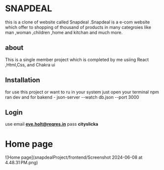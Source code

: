 # SNAPDEAL

this is a clone of website called Snapdeal .Snapdeal is a e-com website which offer to shopping of thousand of products in many categroies like man ,woman ,children ,home and kitchan and much more.

## about

This is a single member project which is completed by me usiing React ,Html,Css, and Chakra ui

## Installation

for use this project or want to ru in your system just open your terminal
npm ran dev
and for bakend - json-server --watch db.json --port 3000

## Login

use email **eve.holt@reqres.in**
pass **cityslicka**

# Home page

![Home page](snapdealProject/frontend/Screenshot 2024-06-08 at 4.48.31 PM.png)
